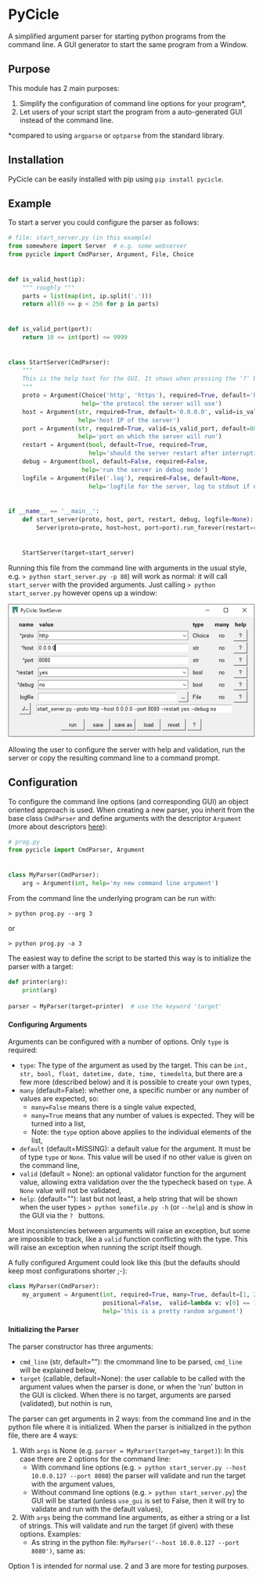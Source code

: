 # PyCicle
 A simplified argument parser for starting python programs from the command line. A GUI generator to start the same program from a Window.

## Purpose

This module has 2 main purposes:

1. Simplify the configuration of command line options for your program*,
2. Let users of your script start the program from a auto-generated GUI instead of the command line.

*compared to using `argparse` or `optparse` from the standard library.

## Installation

PyCicle can be easily installed with pip using `pip install pycicle`.

## Example

To start a server you could configure the parser as follows:

```python
# file: start_server.py (in this example)
from somewhere import Server  # e.g. some webserver
from pycicle import CmdParser, Argument, File, Choice


def is_valid_host(ip):
    """ roughly """
    parts = list(map(int, ip.split('.')))
    return all(0 <= p < 256 for p in parts)


def is_valid_port(port):
    return 10 <= int(port) <= 9999


class StartServer(CmdParser):
    """
    This is the help text for the GUI. It shows when pressing the '?' button at the bottom.
    """
    proto = Argument(Choice('http', 'https'), required=True, default='http',
                     help='the protocol the server will use')
    host = Argument(str, required=True, default='0.0.0.0', valid=is_valid_host,
                    help='host IP of the server')
    port = Argument(str, required=True, valid=is_valid_port, default=8080,
                    help='port on which the server will run')
    restart = Argument(bool, default=True, required=True,
                       help='should the server restart after interruptions?')
    debug = Argument(bool, default=False, required=False,
                     help='run the server in debug mode')
    logfile = Argument(File('.log'), required=False, default=None,
                       help='logfile for the server, log to stdout if none')


if __name__ == '__main__':
    def start_server(proto, host, port, restart, debug, logfile=None):
        Server(proto=proto, host=host, port=port).run_forever(restart=restart, debug=debug, log=logfile)


    StartServer(target=start_server)
```

Running this file from the command line with arguments in the usual style, e.g. `> python start_server.py -p 80`)  will work as normal: it will call `start_server` with the provided arguments. Just calling  `> python start_server.py` however opens up a window:

![window](pycicle/images/window.PNG)



Allowing the user to configure the server with help and validation, run the server or copy the resulting command line to a command prompt. 

## Configuration

To configure the command line options (and corresponding GUI) an object oriented approach is used. When creating a new parser, you inherit from the base class `CmdParser` and define arguments with the descriptor `Argument` (more about descriptors [here](https://docs.python.org/3/howto/descriptor.html#descriptor-protocol)):

```python
# prog.py
from pycicle import CmdParser, Argument


class MyParser(CmdParser):
    arg = Argument(int, help='my new command line argument')
```

From the command line the underlying program can be run with:

```
> python prog.py --arg 3
```

or 

```
> python prog.py -a 3
```



The easiest way to define the script to be started this way is to initialize the parser with a target:

```python
def printer(arg):
    print(arg)
    
parser = MyParser(target=printer)  # use the keyword 'target'
```



#### Configuring Arguments

Arguments can be configured with a number of options. Only `type` is required:

- `type`: The type of the argument as used by the target. This can be `int, str, bool, float, datetime, date, time, timedelta`, but there are a few more (described below) and it is possible to create your own types,
- `many` (default=False): whether one, a specific number or any number of values are expected, so:
  - `many=False` means there is a single value expected,
  - `many=True` means that any number of values is expected. They will be turned into a list,
  - Note: the `type` option above applies to the individual elements of the list,
- `default` (default=MISSING): a default value for the argument. It must be of type `type` or `None`. This value will be used if no other value is given on the command line,
- `valid` (default = None): an optional validator function for the argument value, allowing extra validation over the the typecheck based on `type`. A `None` value will not be validated,
- `help`: (default=""): last but not least, a help string that will be shown when the user types `> python somefile.py -h` (or `--help`) and is show in the GUI via the `? ` buttons.

Most inconsistencies between arguments will raise an exception, but some are impossible to track, like a `valid` function conflicting with the type. This will raise an exception when running the script itself though.

A fully configured Argument could look like this (but the defaults should keep most configurations shorter ;-):

```python
class MyParser(CmdParser):
    my_argument = Argument(int, required=True, many=True, default=[1, 2, 3], novalue=[1, 1, 1],
                           positional=False,  valid=lambda v: v[0] == 1, callback=lambda v, ns: print(ns),
                           help='this is a pretty random argument')
```



#### Initializing the Parser

The parser constructor has three arguments:

- `cmd_line` (str, default=""): the cmommand line to be parsed, `cmd_line` will be explained below,
- `target` (callable, default=None): the user callable to be called with the argument values when the parser is done, or when the 'run' button in the GUI is clicked. When there is no target, arguments are parsed (validated), but nothin is run,

The parser can get arguments in 2 ways: from the command line and in the python file where it is initialized. When the parser is initialized in the python file, there are 4 ways:

1. With `args` is None (e.g. `parser = MyParser(target=my_target)`): In this case there are 2 options for the command line:
   - With command line options (e.g. `> python start_server.py --host 10.0.0.127 --port 8080`) the parser will validate and run the target with the argument values, 
   - Without command line options (e.g. `> python start_server.py`) the GUI will be started (unless `use_gui` is set to False, then it will try to validate and run with the default values),
2. With `args`  being the command line arguments, as either a string or a list of strings. This will validate and run the target (if given) with these options. Examples:
   - As string in the python file: `MyParser('--host 10.0.0.127 --port 8080')`, same as:

Option 1 is intended for normal use. 2 and 3 are more for testing purposes.

